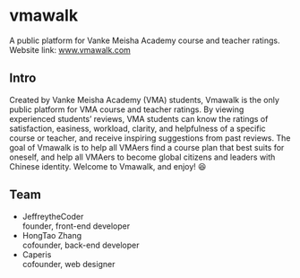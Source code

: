# vmawalk
A public platform for Vanke Meisha Academy course and teacher ratings.
Website link: www.vmawalk.com

## Intro
Created by Vanke Meisha Academy (VMA) students, Vmawalk is the only public platform for VMA course and teacher ratings. By viewing experienced students’ reviews, VMA students can know the ratings of satisfaction, easiness, workload, clarity, and helpfulness of a specific course or teacher, and receive inspiring suggestions from past reviews. The goal of Vmawalk is to help all VMAers find a course plan that best suits for oneself, and help all VMAers to become global citizens and leaders with Chinese identity. Welcome to Vmawalk, and enjoy! :satisfied:

## Team
- JeffreytheCoder </br>
  founder, front-end developer </br>
- HongTao Zhang </br>
  cofounder, back-end developer
- Caperis </br>
  cofounder, web designer </br> 

## 


